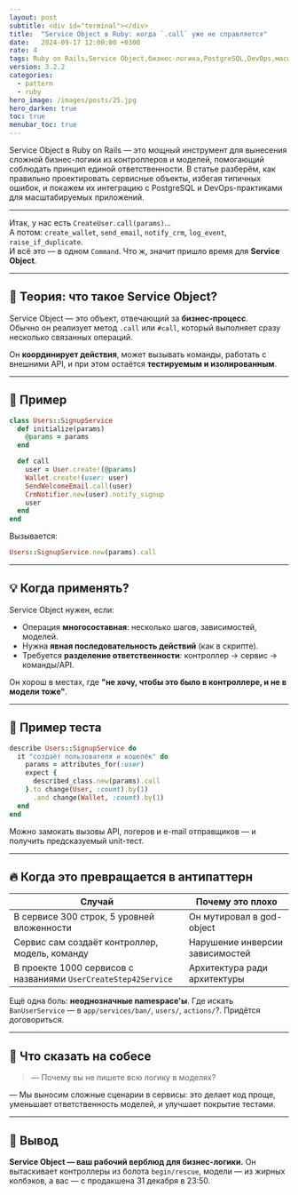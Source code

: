 ```yaml
---
layout: post
subtitle: <div id="terminal"></div>
title:  "Service Object в Ruby: когда `.call` уже не справляется"
date:   2024-09-17 12:00:00 +0300
rate: 4
tags: Ruby on Rails,Service Object,бизнес-логика,PostgreSQL,DevOps,масштабируемость
version: 3.2.2
categories:
  - pattern
  - ruby
hero_image: /images/posts/25.jpg
hero_darken: true
toc: true
menubar_toc: true
---
```

Service Object в Ruby on Rails — это мощный инструмент для вынесения сложной бизнес-логики из контроллеров и моделей, помогающий соблюдать принцип единой ответственности. В статье разберём, как правильно проектировать сервисные объекты, избегая типичных ошибок, и покажем их интеграцию с PostgreSQL и DevOps-практиками для масштабируемых приложений.

---
Итак, у нас есть `CreateUser.call(params)`…  
А потом: `create_wallet`, `send_email`, `notify_crm`, `log_event`, `raise_if_duplicate`.  
И всё это — в одном `Command`. Что ж, значит пришло время для **Service Object**.

---

## 🧠 Теория: что такое Service Object?

Service Object — это объект, отвечающий за **бизнес-процесс**.  
Обычно он реализует метод `.call` или `#call`, который выполняет сразу несколько связанных операций.

Он **координирует действия**, может вызывать команды, работать с внешними API, и при этом остаётся **тестируемым и изолированным**.

---

## 🔧 Пример

```ruby
class Users::SignupService
  def initialize(params)
    @params = params
  end

  def call
    user = User.create!(@params)
    Wallet.create!(user: user)
    SendWelcomeEmail.call(user)
    CrmNotifier.new(user).notify_signup
    user
  end
end
````

Вызывается:

```ruby
Users::SignupService.new(params).call
```

---

## 💡 Когда применять?

Service Object нужен, если:

* Операция **многосоставная**: несколько шагов, зависимостей, моделей.
* Нужна **явная последовательность действий** (как в скрипте).
* Требуется **разделение ответственности**: контроллер → сервис → команды/API.

Он хорош в местах, где **"не хочу, чтобы это было в контроллере, и не в модели тоже"**.

---

## 🧪 Пример теста

```ruby
describe Users::SignupService do
  it "создаёт пользователя и кошелёк" do
    params = attributes_for(:user)
    expect {
      described_class.new(params).call
    }.to change(User, :count).by(1)
      .and change(Wallet, :count).by(1)
  end
end
```

Можно замокать вызовы API, логеров и e-mail отправщиков — и получить предсказуемый unit-тест.

---

## 🔥 Когда это превращается в антипаттерн

| Случай                                                         | Почему это плохо                |
| -------------------------------------------------------------- | ------------------------------- |
| В сервисе 300 строк, 5 уровней вложенности                     | Он мутировал в god-object       |
| Сервис сам создаёт контроллер, модель, команду                 | Нарушение инверсии зависимостей |
| В проекте 1000 сервисов с названиями `UserCreateStep42Service` | Архитектура ради архитектуры    |

Ещё одна боль: **неоднозначные namespace'ы**. Где искать `BanUserService` — в `app/services/ban/`, `users/`, `actions/`?. Придётся договориться.

---

## 🎤 Что сказать на собесе

> — Почему вы не пишете всю логику в моделях?

— Мы выносим сложные сценарии в сервисы: это делает код проще, уменьшает ответственность моделей, и улучшает покрытие тестами.

---

## 🧾 Вывод

**Service Object — ваш рабочий верблюд для бизнес-логики.**
Он вытаскивает контроллеры из болота `begin/rescue`, модели — из жирных колбэков, а вас — с продакшена 31 декабря в 23:50.
